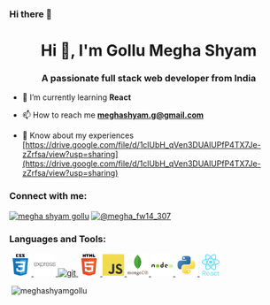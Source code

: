### Hi there 👋
<h1 align="center">Hi 👋, I'm Gollu Megha Shyam</h1>
<h3 align="center">A passionate full stack web developer from India</h3>

- 🌱 I’m currently learning **React**

- 📫 How to reach me **meghashyam.g@gmail.com**

- 📄 Know about my experiences [https://drive.google.com/file/d/1clUbH_qVen3DUAlUPfP4TX7Je-zZrfsa/view?usp=sharing](https://drive.google.com/file/d/1clUbH_qVen3DUAlUPfP4TX7Je-zZrfsa/view?usp=sharing)

<h3 align="left">Connect with me:</h3>
<p align="left">
<a href="https://linkedin.com/in/megha shyam gollu" target="blank"><img align="center" src="https://raw.githubusercontent.com/rahuldkjain/github-profile-readme-generator/master/src/images/icons/Social/linked-in-alt.svg" alt="megha shyam gollu" height="30" width="40" /></a>
<a href="https://www.hackerrank.com/@megha_fw14_307" target="blank"><img align="center" src="https://raw.githubusercontent.com/rahuldkjain/github-profile-readme-generator/master/src/images/icons/Social/hackerrank.svg" alt="@megha_fw14_307" height="30" width="40" /></a>
</p>

<h3 align="left">Languages and Tools:</h3>
<p align="left"> <a href="https://www.w3schools.com/css/" target="_blank" rel="noreferrer"> <img src="https://raw.githubusercontent.com/devicons/devicon/master/icons/css3/css3-original-wordmark.svg" alt="css3" width="40" height="40"/> </a> <a href="https://expressjs.com" target="_blank" rel="noreferrer"> <img src="https://raw.githubusercontent.com/devicons/devicon/master/icons/express/express-original-wordmark.svg" alt="express" width="40" height="40"/> </a> <a href="https://git-scm.com/" target="_blank" rel="noreferrer"> <img src="https://www.vectorlogo.zone/logos/git-scm/git-scm-icon.svg" alt="git" width="40" height="40"/> </a> <a href="https://www.w3.org/html/" target="_blank" rel="noreferrer"> <img src="https://raw.githubusercontent.com/devicons/devicon/master/icons/html5/html5-original-wordmark.svg" alt="html5" width="40" height="40"/> </a> <a href="https://developer.mozilla.org/en-US/docs/Web/JavaScript" target="_blank" rel="noreferrer"> <img src="https://raw.githubusercontent.com/devicons/devicon/master/icons/javascript/javascript-original.svg" alt="javascript" width="40" height="40"/> </a> <a href="https://www.mongodb.com/" target="_blank" rel="noreferrer"> <img src="https://raw.githubusercontent.com/devicons/devicon/master/icons/mongodb/mongodb-original-wordmark.svg" alt="mongodb" width="40" height="40"/> </a> <a href="https://nodejs.org" target="_blank" rel="noreferrer"> <img src="https://raw.githubusercontent.com/devicons/devicon/master/icons/nodejs/nodejs-original-wordmark.svg" alt="nodejs" width="40" height="40"/> </a> <a href="https://www.python.org" target="_blank" rel="noreferrer"> <img src="https://raw.githubusercontent.com/devicons/devicon/master/icons/python/python-original.svg" alt="python" width="40" height="40"/> </a> <a href="https://reactjs.org/" target="_blank" rel="noreferrer"> <img src="https://raw.githubusercontent.com/devicons/devicon/master/icons/react/react-original-wordmark.svg" alt="react" width="40" height="40"/> </a> </p>

<!-- <p><img align="left" src="https://github-readme-stats.vercel.app/api/top-langs?username=meghashyamgollu&show_icons=true&locale=en&layout=compact" alt="meghashyamgollu" /></p> -->

<p>&nbsp;<img align="center" src="https://github-readme-stats.vercel.app/api?username=meghashyamgollu&show_icons=true&locale=en" alt="meghashyamgollu" /></p>

